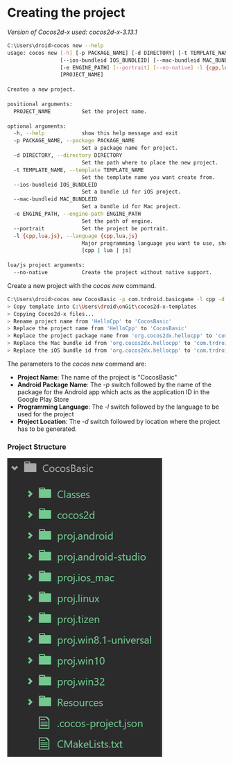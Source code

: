 # Creating the project

*Version of Cocos2d-x used: cocos2d-x-3.13.1*

```sh
C:\Users\droid>cocos new --help
usage: cocos new [-h] [-p PACKAGE_NAME] [-d DIRECTORY] [-t TEMPLATE_NAME]
                 [--ios-bundleid IOS_BUNDLEID] [--mac-bundleid MAC_BUNDLEID]
                 [-e ENGINE_PATH] [--portrait] [--no-native] -l {cpp,lua,js}
                 [PROJECT_NAME]

Creates a new project.

positional arguments:
  PROJECT_NAME          Set the project name.

optional arguments:
  -h, --help            show this help message and exit
  -p PACKAGE_NAME, --package PACKAGE_NAME
                        Set a package name for project.
  -d DIRECTORY, --directory DIRECTORY
                        Set the path where to place the new project.
  -t TEMPLATE_NAME, --template TEMPLATE_NAME
                        Set the template name you want create from.
  --ios-bundleid IOS_BUNDLEID
                        Set a bundle id for iOS project.
  --mac-bundleid MAC_BUNDLEID
                        Set a bundle id for Mac project.
  -e ENGINE_PATH, --engine-path ENGINE_PATH
                        Set the path of engine.
  --portrait            Set the project be portrait.
  -l {cpp,lua,js}, --language {cpp,lua,js}
                        Major programming language you want to use, should be
                        [cpp | lua | js]

lua/js project arguments:
  --no-native           Create the project without native support.
```

Create a new project with the *cocos new* command.

```sh
C:\Users\droid>cocos new CocosBasic -p com.trdroid.basicgame -l cpp -d C:\Users\droid\onGit\cocos2d-x-templates
> Copy template into C:\Users\droid\onGit\cocos2d-x-templates
> Copying Cocos2d-x files...
> Rename project name from 'HelloCpp' to 'CocosBasic'
> Replace the project name from 'HelloCpp' to 'CocosBasic'
> Replace the project package name from 'org.cocos2dx.hellocpp' to 'com.trdroid.basicgame'
> Replace the Mac bundle id from 'org.cocos2dx.hellocpp' to 'com.trdroid.basicgame'
> Replace the iOS bundle id from 'org.cocos2dx.hellocpp' to 'com.trdroid.basicgame'
```

The parameters to the *cocos new* command are:

* **Project Name**: The name of the project is "CocosBasic"
* **Android Package Name**: The *-p* switch followed by the name of the package for the Android app which acts as the application ID in the Google Play Store
* **Programming Language**: The *-l* switch followed by the language to be used for the project
* **Project Location**: The *-d* switch followed by location where the project has to be generated. 

### Project Structure

![](_misc/Project%20Structure%20and%20Contents.PNG)

